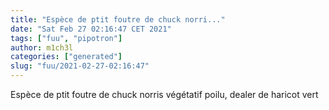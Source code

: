 ```yaml
---
title: "Espèce de ptit foutre de chuck norri..."
date: "Sat Feb 27 02:16:47 CET 2021"
tags: ["fuu", "pipotron"]
author: m1ch3l
categories: ["generated"]
slug: "fuu/2021-02-27-02:16:47"
---
```


Espèce de ptit foutre de chuck norris végétatif poilu, dealer de haricot vert
